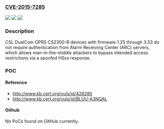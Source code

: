 ### [CVE-2015-7285](https://cve.mitre.org/cgi-bin/cvename.cgi?name=CVE-2015-7285)
![](https://img.shields.io/static/v1?label=Product&message=n%2Fa&color=blue)
![](https://img.shields.io/static/v1?label=Version&message=n%2Fa&color=blue)
![](https://img.shields.io/static/v1?label=Vulnerability&message=n%2Fa&color=brighgreen)

### Description

CSL DualCom GPRS CS2300-R devices with firmware 1.25 through 3.53 do not require authentication from Alarm Receiving Center (ARC) servers, which allows man-in-the-middle attackers to bypass intended access restrictions via a spoofed HSxx response.

### POC

#### Reference
- http://www.kb.cert.org/vuls/id/428280
- http://www.kb.cert.org/vuls/id/BLUU-A3NQAL

#### Github
No PoCs found on GitHub currently.

